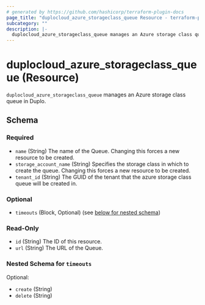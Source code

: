 ```yaml
---
# generated by https://github.com/hashicorp/terraform-plugin-docs
page_title: "duplocloud_azure_storageclass_queue Resource - terraform-provider-duplocloud"
subcategory: ""
description: |-
  duplocloud_azure_storageclass_queue manages an Azure storage class queue in Duplo.
---
```


# duplocloud_azure_storageclass_queue (Resource)

`duplocloud_azure_storageclass_queue` manages an Azure storage class queue in Duplo.



<!-- schema generated by tfplugindocs -->
## Schema

### Required

- `name` (String) The name of the Queue. Changing this forces a new resource to be created.
- `storage_account_name` (String) Specifies the storage class in which to create the queue. Changing this forces a new resource to be created.
- `tenant_id` (String) The GUID of the tenant that the azure storage class queue will be created in.

### Optional

- `timeouts` (Block, Optional) (see [below for nested schema](#nestedblock--timeouts))

### Read-Only

- `id` (String) The ID of this resource.
- `url` (String) The URL of the Queue.

<a id="nestedblock--timeouts"></a>
### Nested Schema for `timeouts`

Optional:

- `create` (String)
- `delete` (String)
